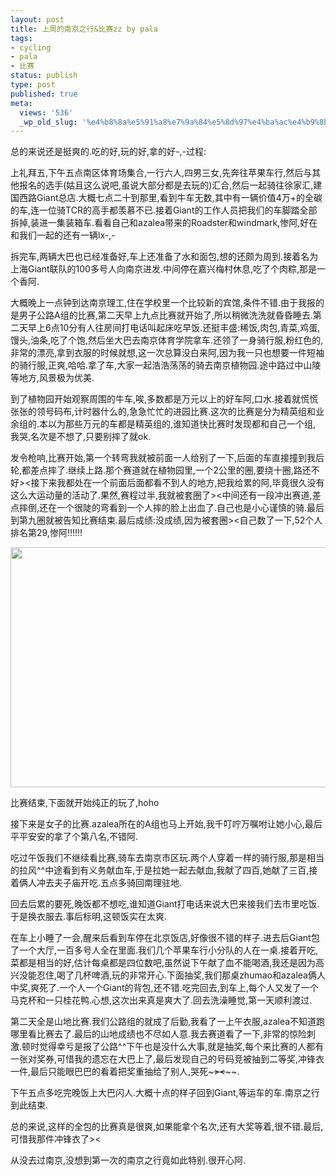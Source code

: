 ```yaml
---
layout: post
title: 上周的南京之行&比赛zz by pala
tags:
- cycling
- pala
- 比赛
status: publish
type: post
published: true
meta:
  views: '536'
  _wp_old_slug: '%e4%b8%8a%e5%91%a8%e7%9a%84%e5%8d%97%e4%ba%ac%e4%b9%8b%e8%a1%8c%e6%af%94%e8%b5%9bzz-by-pala'
---
```

总的来说还是挺爽的.吃的好,玩的好,拿的好-,-过程:</p>
上礼拜五,下午五点南区体育场集合,一行六人,四男三女,先奔往苹果车行,然后与其他报名的选手(姑且这么说吧,虽说大部分都是去玩的)汇合,然后一起骑往徐家汇,建国西路Giant总店.大概七点二十到那里,看到牛车无数,其中有一辆价值4万+的全碳的车,连一位骑TCR的高手都羡慕不已.接着Giant的工作人员把我们的车脚踏全部拆掉,装进一集装箱车.看看自己和azalea带来的Roadster和windmark,惨阿,好在和我们一起的还有一辆lx-,-

拆完车,两辆大巴也已经准备好,车上还准备了水和面包,想的还颇为周到.接着名为上海Giant联队的100多号人向南京进发.中间停在嘉兴梅村休息,吃了个肉粽,那是一个香阿.

大概晚上一点钟到达南京理工,住在学校里一个比较新的宾馆,条件不错.由于我报的是男子公路A组的比赛,第二天早上九点比赛就开始了,所以稍微洗洗就昏昏睡去.第二天早上6点10分有人往房间打电话叫起床吃早饭.还挺丰盛:稀饭,肉包,青菜,鸡蛋,馒头,油条,吃了个饱,然后坐大巴去南京体育学院拿车.还领了一身骑行服,粉红色的,非常的漂亮,拿到衣服的时候就想,这一次总算没白来阿,因为我一只也想要一件短袖的骑行服,正爽,哈哈.拿了车,大家一起浩浩荡荡的骑去南京植物园.途中路过中山陵等地方,风景极为优美.

到了植物园开始观察周围的牛车,唉,多数都是万元以上的好车阿,口水.接着就慌慌张张的领号码布,计时器什么的,急急忙忙的进园比赛.这次的比赛是分为精英组和业余组的.本以为那些万元的车都是精英组的,谁知道快比赛时发现都和自己一个组, 我哭,名次是不想了,只要别摔了就ok.

发令枪响,比赛开始,第一个转弯我就被前面一人给别了一下,后面的车直接撞到我后轮,都差点摔了.继续上路.那个赛道就在植物园里,一个2公里的圈,要绕十圈,路还不好&gt;&lt;接下来我都处在一个前面后面都看不到人的地方,把我给累的阿,毕竟很久没有这么大运动量的活动了.果然,赛程过半,我就被套圈了&gt;&lt;中间还有一段冲出赛道,差点摔倒,还在一个很陡的弯看到一个人摔的脸上出血了.自己也是小心谨慎的骑.最后到第九圈就被告知比赛结束.最后成绩:没成绩,因为被套圈&gt;&lt;自己数了一下,52个人排名第29,惨阿!!!!!!

<img src="http://foto.yculblog.com/photo/j/jiangzi/jason.jpg" border="0" height="384" width="512" />

比赛结束,下面就开始纯正的玩了,hoho

接下来是女子的比赛.azalea所在的A组也马上开始,我千叮咛万嘱咐让她小心,最后平平安安的拿了个第八名,不错阿.

吃过午饭我们不继续看比赛,骑车去南京市区玩.两个人穿着一样的骑行服,那是相当的拉风^^中途看到有义务献血车,于是拉她一起去献血,我献了四百,她献了三百,接着俩人冲去夫子庙开吃.五点多骑回南理驻地.

回去后累的要死,晚饭都不想吃,谁知道Giant打电话来说大巴来接我们去市里吃饭.于是换衣服去.事后标明,这顿饭实在太爽.

在车上小睡了一会,醒来后看到车停在北京饭店,好像很不错的样子.进去后Giant包了一个大厅,一百多号人全在里面.我们几个苹果车行小分队的人在一桌.接着开吃,菜都是相当的好,估计每桌都是四位数吧,虽然说下午献了血不能喝酒,我还是因为高兴没能忍住,喝了几杯啤酒,玩的非常开心.下面抽奖,我们那桌zhumao和azalea俩人中奖,爽死了.一个人一个Giant的背包,还不错.吃完回去,到车上,每个人又发了一个马克杯和一只桂花鸭.心想,这次出来真是爽大了.回去洗澡睡觉,第一天顺利渡过.

第二天全是山地比赛.我们公路组的就成了后勤,我看了一上午衣服,azalea不知道跑哪里看比赛去了.最后的山地成绩也不尽如人意.我去赛道看了一下,非常的惊险刺激.顿时觉得幸亏是报了公路^^下午也是没什么大事,就是抽奖,每个来比赛的人都有一张对奖券,可惜我的遗忘在大巴上了,最后发现自己的号码竞被抽到二等奖,冲锋衣一件,最后只能眼巴巴的看着把奖重抽给了别人,哭死~~~&gt;&lt;~~~~.

下午五点多吃完晚饭上大巴闪人.大概十点的样子回到Giant,等运车的车.南京之行到此结束.

总的来说,这样的全包的比赛真是很爽,如果能拿个名次,还有大奖等着,很不错.最后,可惜我那件冲锋衣了&gt;&lt;

从没去过南京,没想到第一次的南京之行竟如此特别.很开心阿.
